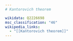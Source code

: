 ```yaml
---
# Kantorovich theorem

wikidata: Q2226698
msc_classification: "46"
wikipedia_links:
  - "[[Kantorovich theorem]]"
---
```

